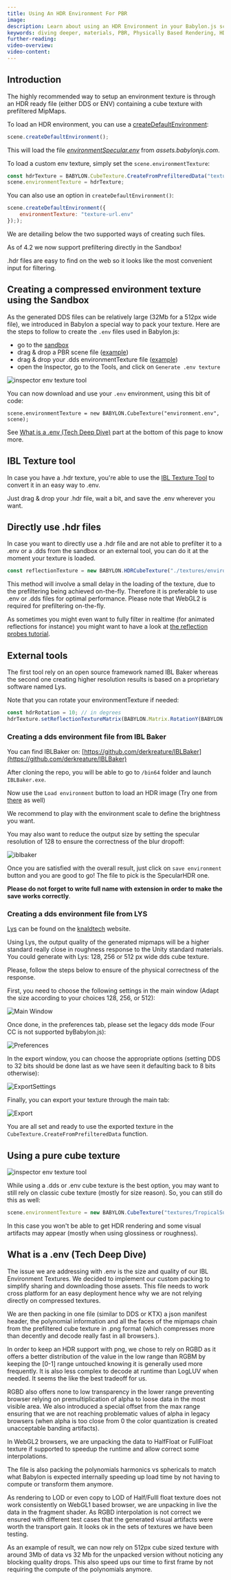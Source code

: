 ```yaml
---
title: Using An HDR Environment For PBR
image:
description: Learn about using an HDR Environment in your Babylon.js scene.
keywords: diving deeper, materials, PBR, Physically Based Rendering, HDR, Environment
further-reading:
video-overview:
video-content:
---
```


## Introduction

The highly recommended way to setup an environment texture is through an HDR ready file (either DDS or ENV) containing a cube texture with prefiltered MipMaps.

To load an HDR environment, you can use a [createDefaultEnvironment](https://doc.babylonjs.com/typedoc/classes/babylon.scene#createdefaultenvironment):

```javascript
scene.createDefaultEnvironment();
```

This will load the file [_environmentSpecular.env_](https://assets.babylonjs.com/environments/environmentSpecular.env) from _assets.babylonjs.com_.

To load a custom env texture, simply set the `scene.environmentTexture`:

```javascript
const hdrTexture = BABYLON.CubeTexture.CreateFromPrefilteredData("textures/environment.env", scene);
scene.environmentTexture = hdrTexture;
```

You can also use an option in `createDefaultEnvironment()`:

```javascript
scene.createDefaultEnvironment({
    environmentTexture: "texture-url.env"
}););
```

We are detailing below the two supported ways of creating such files.

As of 4.2 we now support prefiltering directly in the Sandbox!

.hdr files are easy to find on the web so it looks like the most convenient input for filtering.

## Creating a compressed environment texture using the Sandbox

As the generated DDS files can be relatively large (32Mb for a 512px wide file), we introduced in Babylon a special way to pack your texture. Here are the steps to follow to create the `.env` files used in Babylon.js:

- go to the [sandbox](https://sandbox.babylonjs.com/)
- drag &amp; drop a PBR scene file ([example](https://models.babylonjs.com/PBR_Spheres.glb))
- drag &amp; drop your .dds environmentTexture file ([example](https://playground.babylonjs.com/textures/environment.dds))
- open the Inspector, go to the Tools, and click on `Generate .env texture`

![inspector env texture tool](/img/how_to/Environment/inspector-generate-env-texture.png)

You can now download and use your `.env` environment, using this bit of code:

```
scene.environmentTexture = new BABYLON.CubeTexture("environment.env", scene);
```

See [What is a .env (Tech Deep Dive)](#what-is-a-env-tech-deep-dive) part at the bottom of this page to know more.

## IBL Texture tool

In case you have a .hdr texture, you're able to use the [IBL Texture Tool](https://www.babylonjs.com/tools/ibl/) to convert it in an easy way to .env.

Just drag &amp; drop your .hdr file, wait a bit, and save the .env wherever you want.

## Directly use .hdr files

In case you want to directly use a .hdr file and are not able to prefilter it to a .env or a .dds from the sandbox or an external tool, you can do it at the moment your texture is loaded.

```javascript
const reflectionTexture = new BABYLON.HDRCubeTexture("./textures/environment.hdr", scene, 128, false, true, false, true);
```

This method will involve a small delay in the loading of the texture, due to the prefiltering being achieved on-the-fly. Therefore it is preferable to use .env or .dds files for optimal performance.
Please note that WebGL2 is required for prefiltering on-the-fly.

As sometimes you might even want to fully filter in realtime (for animated reflections for instance) you might want to have a look at [the reflection probes tutorial](/features/featuresDeepDive/environment/reflectionProbes).

## External tools

The first tool rely on an open source framework named IBL Baker whereas the second one creating higher resolution results is based on a proprietary software named Lys.

Note that you can rotate your environmentTexture if needed:

```javascript
const hdrRotation = 10; // in degrees
hdrTexture.setReflectionTextureMatrix(BABYLON.Matrix.RotationY(BABYLON.Tools.ToRadians(hdrRotation)));
```

### Creating a dds environment file from IBL Baker

You can find IBLBaker on: [https://github.com/derkreature/IBLBaker](https://github.com/derkreature/IBLBaker)

After cloning the repo, you will be able to go to `/bin64` folder and launch `IBLBaker.exe`.

Now use the `Load environment` button to load an HDR image (Try one from [there](https://github.com/sbtron/BabylonJS-glTFLoader/tree/master/src/images) as well)

We recommend to play with the environment scale to define the brightness you want.

You may also want to reduce the output size by setting the specular resolution of 128 to ensure the correctness of the blur dropoff:

![iblbaker](/img/how_to/Environment/IBLbaker_DefaultSettings.png)

Once you are satisfied with the overall result, just click on `save environment` button and you are good to go! The file to pick is the SpecularHDR one.

**Please do not forget to write full name with extension in order to make the save works correctly**.

### Creating a dds environment file from LYS

[Lys](https://www.knaldtech.com/lys/) can be found on the [knaldtech](https://www.knaldtech.com/lys/) website.

Using Lys, the output quality of the generated mipmaps will be a higher standard really close in roughness response to the Unity standard materials. You could generate with Lys: 128, 256 or 512 px wide dds cube texture.

Please, follow the steps below to ensure of the physical correctness of the response.

First, you need to choose the following settings in the main window (Adapt the size according to your choices 128, 256, or 512):

![Main Window](/img/how_to/Environment/Lys_DefaultSettings_Main.png)

Once done, in the preferences tab, please set the legacy dds mode (Four CC is not supported byBabylon.js):

![Preferences](/img/how_to/Environment/Lys_DefaultSettings_Prefs.png)

In the export window, you can choose the appropriate options (setting DDS to 32 bits should be done last as we have seen it defaulting back to 8 bits otherwise):

![ExportSettings](/img/how_to/Environment/Lys_DefaultSettings_Export.png)

Finally, you can export your texture through the main tab:

![Export](/img/how_to/Environment/Lys_DefaultSettings_MainExportButton.png)

You are all set and ready to use the exported texture in the `CubeTexture.CreateFromPrefilteredData` function.

## Using a pure cube texture

![inspector env texture tool](/img/how_to/environment/inspector-generate-env-texture.png)

While using a .dds or .env cube texture is the best option, you may want to still rely on classic cube texture (mostly for size reason).
So, you can still do this as well:

```javascript
scene.environmentTexture = new BABYLON.CubeTexture("textures/TropicalSunnyDay", scene);
```

In this case you won't be able to get HDR rendering and some visual artifacts may appear (mostly when using glossiness or roughness).

## What is a .env (Tech Deep Dive)

The issue we are addressing with .env is the size and quality of our IBL Environment Textures. We decided to implement our custom packing to simplify sharing and downloading those assets. This file needs to work cross platform for an easy deployment hence why we are not relying directly on compressed textures.

We are then packing in one file (similar to DDS or KTX) a json manifest header, the polynomial information and all the faces of the mipmaps chain from the prefiltered cube texture in .png format (which compresses more than decently and decode really fast in all browsers.).

In order to keep an HDR support with png, we chose to rely on RGBD as it offers a better distribution of the value in the low range than RGBM by keeping the [0-1] range untouched knowing it is generally used more frequently. It is also less complex to decode at runtime than LogLUV when needed. It seems the like the best tradeoff for us.

RGBD also offers none to low transparency in the lower range preventing browser relying on premultiplication of alpha to loose data in the most visible area. We also introduced a special offset from the max range ensuring that we are not reaching problematic values of alpha in legacy browsers (when alpha is too close from 0 the color quantization is created unacceptable banding artifacts).

In WebGL2 browsers, we are unpacking the data to HalfFloat or FullFloat texture if supported to speedup the runtime and allow correct some interpolations.

The file is also packing the polynomials harmonics vs sphericals to match what Babylon is expected internally speeding up load time by not having to compute or transform them anymore.

As rendering to LOD or even copy to LOD of Half/Fulll float texture does not work consistently on WebGL1 based browser, we are unpacking in live the data in the fragment shader. As RGBD interpolation is not correct we ensured with different test cases that the generated visual artifacts were worth the transport gain. It looks ok in the sets of textures we have been testing.

As an example of result, we can now rely on 512px cube sized texture with around 3Mb of data vs 32 Mb for the unpacked version without noticing any blocking quality drops. This also speed ups our time to first frame by not requiring the compute of the polynomials anymore.

